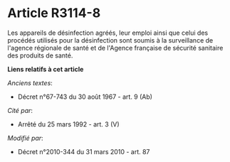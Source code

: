# Article R3114-8

Les appareils de désinfection agréés, leur emploi ainsi que celui des procédés utilisés pour la désinfection sont soumis à la
surveillance de l'agence régionale de santé et de l'Agence française de sécurité sanitaire des produits de santé.

**Liens relatifs à cet article**

_Anciens textes_:

  - Décret n°67-743 du 30 août 1967 - art. 9 (Ab)

_Cité par_:

  - Arrêté du 25 mars 1992 - art. 3 (V)

_Modifié par_:

  - Décret n°2010-344 du 31 mars 2010 - art. 87
